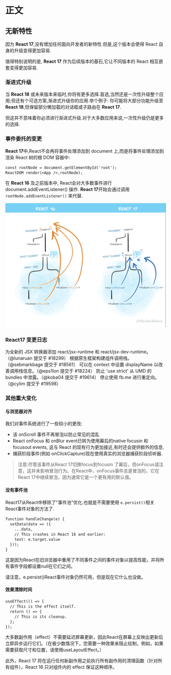 # 正文

## 无新特性

因为 **React 17**,没有增加任何面向开发者的新特性.但是,这个版本会使得 React 自身的升级变得更加容易.

值得特别说明的是, **React 17** 作为后续版本的基石,它让不同版本的 React 相互嵌套变得更加容易.

### 渐进式升级

当 **React 18** 或未来版本来临时,你将有更多选择.首选,当然还是一次性升级整个应用;但还有个可选方案,渐进式升级你的应用.举个例子:
你可能将大部分功能升级至 **React 18**,但保留部分懒加载的对话框或子路由在 **React 17**.

但这并不意味着你必须进行渐进式升级.对于大多数应用来说,一次性升级仍是更多的选择.

### 事件委托的变更

**React 17**中,React不会再将事件处理添加到 document 上,而是将事件处理添加到渲染 React 树的根 DOM 容器中:

```()
const rootNode = document.getElementById('root');
ReactDOM render(<App />,rootNode);
```

在 **React 16** 及之前版本中, React会对大多数事件进行 document.addEventListener() 操作. **React 17**开始会通过调用 `rootNode.addEventListener()` 来代替.

![13](./img/13.png)

### React17 变更日志

为全新的 JSX 转换器添加 react/jsx-runtime 和 react/jsx-dev-runtime。（@lunaruan 提交于 #18299）
根据原生框架构建组件调用栈。（@sebmarkbage 提交于 #18561）
可以在 context 中设置 displayName 以改善调用栈信息。（@eps1lon 提交于 #18224）
防止 'use strict' 从 UMD 的 bundles 中泄露。（@koba04 提交于 #19614）
停止使用 fb.me 进行重定向。（@cylim 提交于 #19598）

### 其他重大变化

#### 与浏览器对齐

我们对事件系统进行了一些较小的更改:

* 该 onScroll 事件不再冒泡以防止常见的混乱
* React onFocus 和 onBlur event已转为使用幕后的native focusin 和 focusout events, 这与 React 的现有行为更加接近,有时还会提供额外的信息.
* 捕获阶段事件(例如 onClickCapture)现在使用真实的浏览器捕获阶段侦听器.

> 注意:尽管该事件从React 17切换focus到focusin 了幕后，但onFocus请注意，这并未影响冒泡行为。在React中，onFocus事件总是冒泡的，它在React 17中继续冒泡，因为通常它是一个更有用的默认值。

#### 没有事件池

React17从React中移除了"事件池"优化.也就是不需要使用 `e.persist()`相关React事件对象的方法了.

```()
function handleChange(e) {
  setData(data => ({
    ...data,
    // This crashes in React 16 and earlier:
    text: e.target.value
  }));
}
```

这是因为React在旧浏览器中重用了不同事件之间的事件对象以提高性能，并将所有事件字段都设置null在它们之间。

请注意，e.persist()React事件对象仍然可用，但是现在它什么也没做。

#### 效果清除时间

```()
useEffect(() => {
  // This is the effect itself.
  return () => {
    // This is its cleanup.
  };
});
```

大多数副作用（effect）不需要延迟屏幕更新，因此React在屏幕上反映出更新后立即异步运行它们。（在极少数情况下，您需要一种效果来阻止绘制，例如，如果需要获取尺寸和位置，请使用useLayoutEffect。）

此外，React 17 将在运行任何新副作用之前执行所有副作用的清理函数（针对所有组件）。React 16 只对组件内的 effect 保证这种顺序。